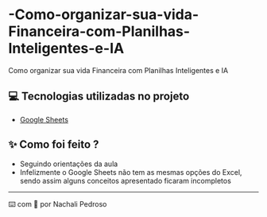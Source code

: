# -Como-organizar-sua-vida-Financeira-com-Planilhas-Inteligentes-e-IA
 Como organizar sua vida Financeira com Planilhas Inteligentes e IA

## 💻 Tecnologias utilizadas no projeto

- [Google Sheets]([https://chat.openai.com/](https://workspace.google.com/products/sheets/)) 

## ✨ Como foi feito ?

- Seguindo orientações da aula
- Infelizmente o Google Sheets não tem as mesmas opções do Excel, sendo assim alguns conceitos apresentado ficaram incompletos


---

⌨️ com 💜 por Nachali Pedroso
